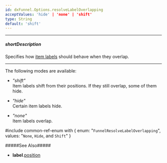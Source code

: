 ```yaml
---
id: dxFunnel.Options.resolveLabelOverlapping
acceptValues: 'hide' | 'none' | 'shift'
type: String
default: 'shift'
---
```

---
##### shortDescription
Specifies how [item labels](/concepts/05%20Widgets/Funnel/17%20Item%20Labels/00%20Overview.md '/Documentation/Guide/Widgets/Funnel/Item_Labels/Overview/') should behave when they overlap.

---
The following modes are available:

- *"shift"*     
Item labels shift from their positions. If they still overlap, some of them hide. 

- *"hide"*      
Certain item labels hide.

- *"none"*      
Item labels overlap.

#include common-ref-enum with {
    enum: "`FunnelResolveLabelOverlapping`",
    values: "`None`, `Hide`, and `Shift`"
}

#####See Also#####
- **label**.[position](/api-reference/20%20Data%20Visualization%20Widgets/dxFunnel/1%20Configuration/label/position.md '/Documentation/ApiReference/Data_Visualization_Widgets/dxFunnel/Configuration/label/#position')